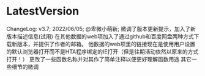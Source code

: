 # LatestVersion
<span id="noticestart">ChangeLog:
v3.7; 2022/06/05; @卑微小萌新;
微调了版本更新提示，加入了新版本描述信息(试用)
在其他数据的web项加入了通过github和百度网盘两种方式下载新版本，并提供了作者的邮箱。
他数据的web项里的链接现在是使用用户设置的默认浏览器打开而不是HTA程序绑定的IE打开（但是往期活动依然以原来的方式打开！）
更改了一些函数名称并对其作了简单注释以便更好理解函数用途
其它一些细节的微调
</span><span id="noticeend"></span>
